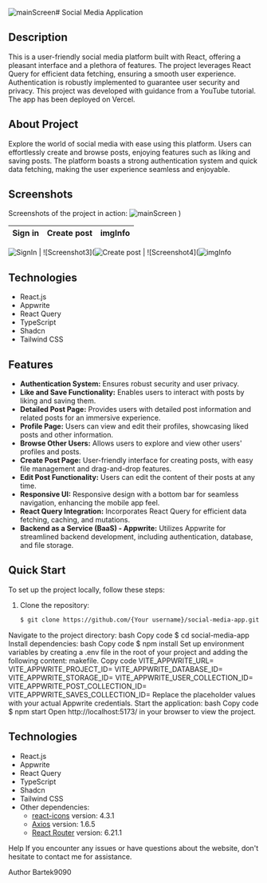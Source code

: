 ![mainScreen](https://github.com/Bartek9090/vibe-connection-hub-react/assets/80546803/b4ab7cb9-e37f-4938-95fd-f0d460818d89)# Social Media Application

## Description
This is a user-friendly social media platform built with React, offering a pleasant interface and a plethora of features. The project leverages React Query for efficient data fetching, ensuring a smooth user experience. Authentication is robustly implemented to guarantee user security and privacy. This project was developed with guidance from a YouTube tutorial. The app has been deployed on Vercel.

## About Project
Explore the world of social media with ease using this platform. Users can effortlessly create and browse posts, enjoying features such as liking and saving posts. The platform boasts a strong authentication system and quick data fetching, making the user experience seamless and enjoyable.

## Screenshots
Screenshots of the project in action:
![mainScreen](https://github.com/Bartek9090/vibe-connection-hub-react/assets/80546803/d37bec4f-4921-4059-aea7-fd560570241b)
)


Sign in                    |  Create post              |  imgInfo   
:-------------------------:|:-------------------------:|:-------------------------:
![SignIn](https://github.com/Bartek9090/vibe-connection-hub-react/assets/80546803/f4cb9788-71bb-491c-b547-25e60baed0c4)
|
![Screenshot3](![Create post](https://github.com/Bartek9090/vibe-connection-hub-react/assets/80546803/9e015526-e620-4406-909d-a837a638c17b)
|
![Screenshot4](![imgInfo](https://github.com/Bartek9090/vibe-connection-hub-react/assets/80546803/17567963-8720-4dc4-8d04-971fa4ec0127)

## Technologies
- React.js
- Appwrite
- React Query
- TypeScript
- Shadcn
- Tailwind CSS

## Features
- **Authentication System:** Ensures robust security and user privacy.
- **Like and Save Functionality:** Enables users to interact with posts by liking and saving them.
- **Detailed Post Page:** Provides users with detailed post information and related posts for an immersive experience.
- **Profile Page:** Users can view and edit their profiles, showcasing liked posts and other information.
- **Browse Other Users:** Allows users to explore and view other users' profiles and posts.
- **Create Post Page:** User-friendly interface for creating posts, with easy file management and drag-and-drop features.
- **Edit Post Functionality:** Users can edit the content of their posts at any time.
- **Responsive UI:** Responsive design with a bottom bar for seamless navigation, enhancing the mobile app feel.
- **React Query Integration:** Incorporates React Query for efficient data fetching, caching, and mutations.
- **Backend as a Service (BaaS) - Appwrite:** Utilizes Appwrite for streamlined backend development, including authentication, database, and file storage.

## Quick Start
To set up the project locally, follow these steps:
1. Clone the repository:
   ```bash
   $ git clone https://github.com/{Your username}/social-media-app.git
Navigate to the project directory:
bash
Copy code
$ cd social-media-app
Install dependencies:
bash
Copy code
$ npm install
Set up environment variables by creating a .env file in the root of your project and adding the following content:
makefile. 
Copy code
VITE_APPWRITE_URL=
VITE_APPWRITE_PROJECT_ID=
VITE_APPWRITE_DATABASE_ID=
VITE_APPWRITE_STORAGE_ID=
VITE_APPWRITE_USER_COLLECTION_ID=
VITE_APPWRITE_POST_COLLECTION_ID=
VITE_APPWRITE_SAVES_COLLECTION_ID=
Replace the placeholder values with your actual Appwrite credentials.
Start the application:
bash
Copy code
$ npm start
Open http://localhost:5173/ in your browser to view the project.
## Technologies
- React.js
- Appwrite
- React Query
- TypeScript
- Shadcn
- Tailwind CSS
- Other dependencies:
  - [react-icons](https://react-icons.github.io/react-icons/) version: 4.3.1
  - [Axios](https://axios-http.com/) version: 1.6.5
  - [React Router](https://reactrouter.com/) version: 6.21.1


Help
If you encounter any issues or have questions about the website, don't hesitate to contact me for assistance.

Author
Bartek9090
